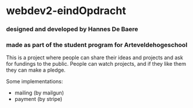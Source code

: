 # webdev2-eindOpdracht
### designed and developed by Hannes De Baere
### made as part of the student program for Arteveldehogeschool

This is a project where people can share their ideas and projects and ask for fundings to the public.
People can watch projects, and if they like them they can make a pledge.

Some implementations:
- mailing (by mailgun)
- payment (by stripe)